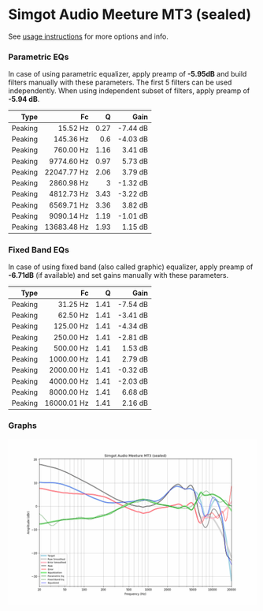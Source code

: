 # Simgot Audio Meeture MT3 (sealed)
See [usage instructions](https://github.com/jaakkopasanen/AutoEq#usage) for more options and info.

### Parametric EQs
In case of using parametric equalizer, apply preamp of **-5.95dB** and build filters manually
with these parameters. The first 5 filters can be used independently.
When using independent subset of filters, apply preamp of **-5.94 dB**.

| Type    | Fc          |    Q | Gain     |
|--------:|------------:|-----:|---------:|
| Peaking | 15.52 Hz    | 0.27 | -7.44 dB |
| Peaking | 145.36 Hz   | 0.6  | -4.03 dB |
| Peaking | 760.00 Hz   | 1.16 | 3.41 dB  |
| Peaking | 9774.60 Hz  | 0.97 | 5.73 dB  |
| Peaking | 22047.77 Hz | 2.06 | 3.79 dB  |
| Peaking | 2860.98 Hz  | 3    | -1.32 dB |
| Peaking | 4812.73 Hz  | 3.43 | -3.22 dB |
| Peaking | 6569.71 Hz  | 3.36 | 3.82 dB  |
| Peaking | 9090.14 Hz  | 1.19 | -1.01 dB |
| Peaking | 13683.48 Hz | 1.93 | 1.15 dB  |

### Fixed Band EQs
In case of using fixed band (also called graphic) equalizer, apply preamp of **-6.71dB**
(if available) and set gains manually with these parameters.

| Type    | Fc          |    Q | Gain     |
|--------:|------------:|-----:|---------:|
| Peaking | 31.25 Hz    | 1.41 | -7.54 dB |
| Peaking | 62.50 Hz    | 1.41 | -3.41 dB |
| Peaking | 125.00 Hz   | 1.41 | -4.34 dB |
| Peaking | 250.00 Hz   | 1.41 | -2.81 dB |
| Peaking | 500.00 Hz   | 1.41 | 1.53 dB  |
| Peaking | 1000.00 Hz  | 1.41 | 2.79 dB  |
| Peaking | 2000.00 Hz  | 1.41 | -0.32 dB |
| Peaking | 4000.00 Hz  | 1.41 | -2.03 dB |
| Peaking | 8000.00 Hz  | 1.41 | 6.68 dB  |
| Peaking | 16000.01 Hz | 1.41 | 2.16 dB  |

### Graphs
![](./Simgot%20Audio%20Meeture%20MT3%20(sealed).png)